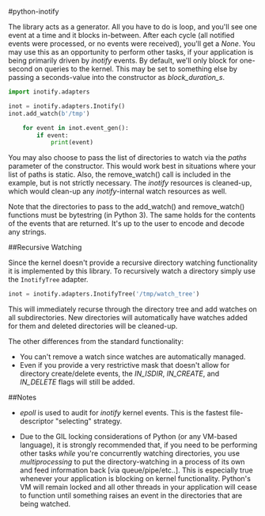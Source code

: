 #python-inotify

The library acts as a generator. All you have to do is loop, and you'll see one event at a time and it blocks in-between. After each cycle (all notified events were processed, or no events were received), you'll get a *None*. You may use this as an opportunity to perform other tasks, if your application is being primarily driven by *inotify* events. By default, we'll only block for one-second on queries to the kernel. This may be set to something else by passing a seconds-value into the constructor as *block_duration_s*.

```python
import inotify.adapters

inot = inotify.adapters.Inotify()
inot.add_watch(b'/tmp')

	for event in inot.event_gen():
		if event:
			print(event)
```

You may also choose to pass the list of directories to watch via the *paths* parameter of the constructor. This would work best in situations where your list of paths is static. Also, the remove_watch() call is included in the example, but is not strictly necessary. The *inotify* resources is cleaned-up, which would clean-up any *inotify*-internal watch resources as well.

Note that the directories to pass to the add_watch() and remove_watch() functions must be bytestring (in Python 3).  The same holds for the contents of the events that are returned.  It's up to the user to encode and decode any strings.

##Recursive Watching

Since the kernel doesn't provide a recursive directory watching functionality it is implemented
by this library. To recursively watch a directory simply use the `InotifyTree` adapter.

```python
inot = inotify.adapters.InotifyTree('/tmp/watch_tree')
```

This will immediately recurse through the directory tree and add watches on all subdirectories. New directories will automatically have watches added for them and deleted directories will be cleaned-up.

The other differences from the standard functionality:

- You can't remove a watch since watches are automatically managed.
- Even if you provide a very restrictive mask that doesn't allow for directory create/delete events, the *IN_ISDIR*, *IN_CREATE*, and *IN_DELETE* flags will still be added.

##Notes

- *epoll* is used to audit for *inotify* kernel events. This is the fastest file-descriptor "selecting" strategy.

- Due to the GIL locking considerations of Python (or any VM-based language), it is strongly recommended that, if you need to be performing other tasks *while* you're concurrently watching directories, you use *multiprocessing* to put the directory-watching in a process of its own and feed information back [via queue/pipe/etc..]. This is especially true whenever your application is blocking on kernel functionality. Python's VM will remain locked and all other threads in your application will cease to function until something raises an event in the directories that are being watched.
